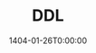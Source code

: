 ---
type: lecture
date: 1404-01-26T0:00:00
title: DDL
tldr: "Introduction to Data Definition Language (DDL) commands: CREATE TABLE, ALTER TABLE, DROP TABLE, RENAME, TRUNCATE, and COMMENT; Data Integrity Enhancement feature"
thumbnail: /static_files/thumbnails/10-DDL.png
links: 
    - url: /static_files/slides/10-DDL.pdf
      name: slides  
hide_from_announcments: true
---